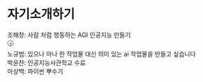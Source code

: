 ﻿# 자기소개하기

조해창: 사람 처럼 행동하는 AGI 인공지능 만들기   
🕟   
노규범: 있으나 마나 한 작업물 대신 의미 있는 ai 작업물을 만들고 싶습니다   
박윤찬: 인공지능사관학교 수료   
마상백: 파이썬 뿌수기   